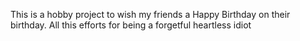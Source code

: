 This is a hobby project to wish my friends a Happy Birthday on their birthday. 
All this efforts for being a forgetful heartless idiot
